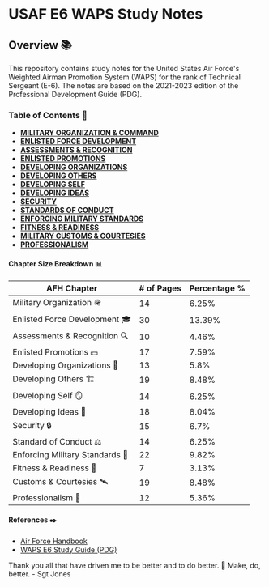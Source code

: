 # USAF E6 WAPS Study Notes

## Overview 📚

This repository contains study notes for the United States Air Force's Weighted Airman Promotion System (WAPS) for the rank of Technical Sergeant (E-6). The notes are based on the 2021-2023 edition of the Professional Development Guide (PDG).

### Table of Contents 📃

- [**MILITARY ORGANIZATION & COMMAND**](mil/waps/content/chapter01.md)
- [**ENLISTED FORCE DEVELOPMENT**](mil/waps/content/chapter02.md)
- [**ASSESSMENTS & RECOGNITION**](mil/waps/content/chapter03.md)
- [**ENLISTED PROMOTIONS**](mil/waps/content/chapter04.md)
- [**DEVELOPING ORGANIZATIONS**](mil/waps/content/chapter05.md)
- [**DEVELOPING OTHERS**](mil/waps/content/chapter06.md)
- [**DEVELOPING SELF**](mil/waps/content/chapter07.md)
- [**DEVELOPING IDEAS**](mil/waps/content/chapter08.md)
- [**SECURITY**](mil/waps/content/chapter09.md)
- [**STANDARDS OF CONDUCT**](mil/waps/content/chapter10.md)
- [**ENFORCING MILITARY STANDARDS**](mil/waps/content/chapter11.md)
- [**FITNESS & READINESS**](chapter12.md)
- [**MILITARY CUSTOMS & COURTESIES**](chapter13.md)
- [**PROFESSIONALISM**](chapter14.md)

#### Chapter Size Breakdown 📊

| **AFH Chapter**                | **# of Pages** | **Percentage %** |
|-------------------------------- |----------------|------------------|
| Military Organization 🪖        | 14             | 6.25%            |
| Enlisted Force Development 🎓   | 30             | 13.39%           |
| Assessments & Recognition 🔍    | 10             | 4.46%            |
| Enlisted Promotions 💵          | 17             | 7.59%            |
| Developing Organizations 🏢     | 13             | 5.8%             |
| Developing Others 🏗️            | 19             | 8.48%            |
| Developing Self 🪞              | 14             | 6.25%            |
| Developing Ideas 🧠             | 18             | 8.04%            |
| Security 🔒                     | 15             | 6.7%             |
| Standard of Conduct ⚖️          | 14             | 6.25%            |
| Enforcing Military Standards 📏 | 22             | 9.82%            |
| Fitness & Readiness 💪          | 7              | 3.13%            |
| Customs & Courtesies 🛰️         | 19             | 8.48%            |
| Professionalism 💼              | 12             | 5.36%            |

#### References ✒️

- [Air Force Handbook](https://www.freepdg.com/2021/docs/afh1-2023.pdf)
- [WAPS E6 Study Guide (PDG)](https://www.freepdg.com/2023/docs/2024E6-Study-Guide-1-October-2023.pdf)

Thank you all that have driven me to be better and to do better. 🙏
Make, do, better. - Sgt Jones